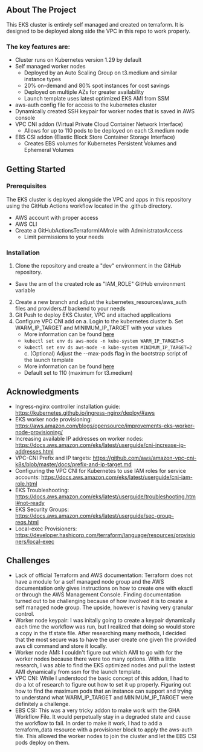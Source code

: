 ## About The Project

This EKS cluster is entirely self managed and created on terraform. It is designed to be deployed along side the VPC in this repo to work properly. 

### The key features are:
* Cluster runs on Kubernetes version 1.29 by default
* Self managed worker nodes
  * Deployed by an Auto Scaling Group on t3.medium and similar instance types
  * 20% on-demand and 80% spot instances for cost savings
  * Deployed on multiple AZs for greater availability
  * Launch template uses latest optimized EKS AMI from SSM
* aws-auth config file for access to the kubernetes cluster
* Dynamically created SSH keypair for worker nodes that is saved in AWS console
* VPC CNI addon (Virtual Private Cloud Container Network Interface)
  * Allows for up to 110 pods to be deployed on each t3.medium node
* EBS CSI addon (Elastic Block Store Container Storage Interface)
  * Creates EBS volumes for Kubernetes Persistent Volumes and Ephemeral Volumes

## Getting Started

### Prerequisites

The EKS cluster is deployed alongside the VPC and apps in this repository using the GitHub Actions workflow located in the .github directory. 

* AWS account with proper access
* AWS CLI
* Create a GitHubActionsTerraformIAMrole with AdministratorAccess
  * Limit permissions to your needs

### Installation

1. Clone the repository and create a "dev" environment in the GitHub repository.
  * Save the arn of the created role as "IAM_ROLE" GitHub environment variable
2. Create a new branch and adjust the kubernetes_resources/aws_auth files and providers.tf backend to your needs 
3. Git Push to deploy EKS Cluster, VPC and attached applications
4. Configure VPC CNI add on
  a. Login to the kubernetes cluster
  b. Set WARM_IP_TARGET and MINIMUM_IP_TARGET with your values
    * More information can be found [here](https://github.com/aws/amazon-vpc-cni-k8s/blob/master/docs/prefix-and-ip-target.md)
    * `kubectl set env ds aws-node -n kube-system WARM_IP_TARGET=5`
    * `kubectl set env ds aws-node -n kube-system MINIMUM_IP_TARGET=2`
  c. (Optional) Adjust the --max-pods flag in the bootstrap script of the launch template 
    * More information can be found [here](https://docs.aws.amazon.com/eks/latest/userguide/cni-increase-ip-addresses.html)
    * Default set to 110 (maximum for t3.medium)

## Acknowledgments

* Ingress-nginx controller installation guide: https://kubernetes.github.io/ingress-nginx/deploy/#aws
* EKS worker node provisioning: https://aws.amazon.com/blogs/opensource/improvements-eks-worker-node-provisioning/
* Increasing available IP addresses on worker nodes: https://docs.aws.amazon.com/eks/latest/userguide/cni-increase-ip-addresses.html
* VPC-CNI Prefix and IP targets: https://github.com/aws/amazon-vpc-cni-k8s/blob/master/docs/prefix-and-ip-target.md
* Configuring the VPC CNI for Kubernetes to use IAM roles for service accounts: https://docs.aws.amazon.com/eks/latest/userguide/cni-iam-role.html
* EKS Troubleshooting: https://docs.aws.amazon.com/eks/latest/userguide/troubleshooting.html#not-ready
* EKS Security Groups: https://docs.aws.amazon.com/eks/latest/userguide/sec-group-reqs.html
* Local-exec Provisioners: https://developer.hashicorp.com/terraform/language/resources/provisioners/local-exec

## Challenges

* Lack of official Terraform and AWS documentation: Terraform does not have a module for a self managed node group and the AWS documentation only gives instructions on how to create one with eksctl or through the AWS Management Console. Finding documentation turned out to be challenging because of how involved it is to create a self managed node group. The upside, however is having very granular control.
* Worker node keypair: I was initally going to create a keypair dynamically each time the workflow was run, but I realized that doing so would store a copy in the tf.state file. After researching many methods, I decided that the most secure was to have the user create one given the provided aws cli command and store it locally. 
* Worker node AMI: I couldn't figure out which AMI to go with for the worker nodes because there were too many options. With a little research, I was able to find the EKS optimized nodes and pull the lastest AMI dynamically from ssm for the launch template.
* VPC CNI: While I understood the basic concept of this addon, I had to do a lot of research to figure out how to set it up properly. Figuring out how to find the maximum pods that an instance can support and trying to understand what WARM_IP_TARGET and MINIMUM_IP_TARGET were definitely a challenge.
* EBS CSI: This was a very tricky addon to make work with the GHA Workflow File. It would perpetually stay in a degraded state and cause the workflow to fail. In order to make it work, I had to add a terraform_data resource with a provisioner block to apply the aws-auth file. This allowed the worker nodes to join the cluster and let the EBS CSI pods deploy on them. 

